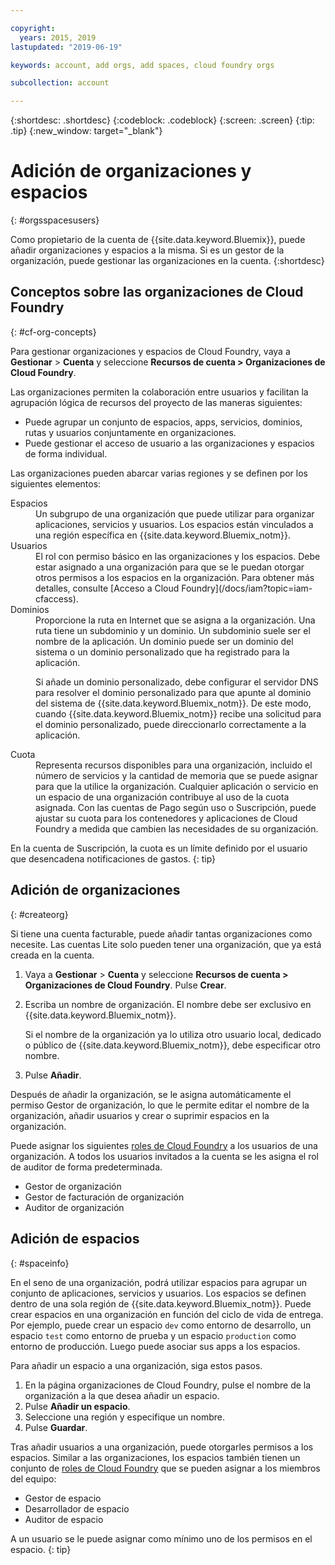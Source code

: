 ```yaml
---

copyright:
  years: 2015, 2019
lastupdated: "2019-06-19"

keywords: account, add orgs, add spaces, cloud foundry orgs

subcollection: account

---
```


{:shortdesc: .shortdesc}
{:codeblock: .codeblock}
{:screen: .screen}
{:tip: .tip}
{:new_window: target="_blank"}

# Adición de organizaciones y espacios
{: #orgsspacesusers}

Como propietario de la cuenta de {{site.data.keyword.Bluemix}}, puede añadir organizaciones y espacios a la misma. Si es un gestor de la organización, puede gestionar las organizaciones en la cuenta. 
{:shortdesc}

## Conceptos sobre las organizaciones de Cloud Foundry
{: #cf-org-concepts}

Para gestionar organizaciones y espacios de Cloud Foundry, vaya a **Gestionar** > **Cuenta** y seleccione **Recursos de cuenta > Organizaciones de Cloud Foundry**.

Las organizaciones permiten la colaboración entre usuarios y facilitan la agrupación lógica de recursos del proyecto de las maneras siguientes:

   * Puede agrupar un conjunto de espacios, apps, servicios, dominios, rutas y usuarios conjuntamente en organizaciones.
   * Puede gestionar el acceso de usuario a las organizaciones y espacios de forma individual.

Las organizaciones pueden abarcar varias regiones y se definen por los siguientes elementos:

<dl>
<dt>Espacios</dt>
<dd>Un subgrupo de una organización que puede utilizar para organizar aplicaciones, servicios y usuarios. Los espacios están vinculados a una región específica en {{site.data.keyword.Bluemix_notm}}. </dd>
<dt>Usuarios</dt>
<dd>El rol con permiso básico en las organizaciones y los espacios. Debe estar asignado a una organización para que se le puedan otorgar otros permisos a los espacios en la organización. Para obtener más detalles, consulte [Acceso a Cloud Foundry](/docs/iam?topic=iam-cfaccess).</dd>
<dt>Dominios</dt>
<dd>Proporcione la ruta en Internet que se asigna a la organización. Una ruta tiene un subdominio y un dominio. Un subdominio suele ser el nombre de la aplicación. Un dominio puede ser un dominio del sistema o un dominio personalizado que ha registrado para la aplicación.<br/>
<p>Si añade un dominio personalizado, debe configurar el servidor DNS para resolver el dominio personalizado para que apunte al dominio del sistema de {{site.data.keyword.Bluemix_notm}}. De este modo, cuando {{site.data.keyword.Bluemix_notm}} recibe una solicitud para el dominio personalizado, puede direccionarlo correctamente a la aplicación.</p></dd>
<dt>Cuota</dt>
<dd>Representa recursos disponibles para una organización, incluido el número de servicios y la cantidad de memoria que se puede asignar para que la utilice la organización. Cualquier aplicación o servicio en un espacio de una organización contribuye al uso de la cuota asignada. Con las cuentas de Pago según uso o Suscripción, puede ajustar su cuota para los contenedores y aplicaciones de Cloud Foundry a medida que cambien las necesidades de su organización.</dd>
</dl>

En la cuenta de Suscripción, la cuota es un límite definido por el usuario que desencadena notificaciones de gastos.
{: tip}

## Adición de organizaciones
{: #createorg}

Si tiene una cuenta facturable, puede añadir tantas organizaciones como necesite. Las cuentas Lite solo pueden tener una organización, que ya está creada en la cuenta.

1. Vaya a **Gestionar** > **Cuenta** y seleccione **Recursos de cuenta > Organizaciones de Cloud Foundry**. Pulse **Crear**.
2. Escriba un nombre de organización. El nombre debe ser exclusivo en {{site.data.keyword.Bluemix_notm}}.

   Si el nombre de la organización ya lo utiliza otro usuario local, dedicado o público de {{site.data.keyword.Bluemix_notm}}, debe especificar otro nombre.
3. Pulse **Añadir**.

Después de añadir la organización, se le asigna automáticamente el permiso Gestor de organización, lo que le permite editar el nombre de la organización, añadir usuarios y crear o suprimir espacios en la organización.

Puede asignar los siguientes [roles de Cloud Foundry](/docs/iam?topic=iam-cfaccess#cfroles) a los usuarios de una organización. A todos los usuarios invitados a la cuenta se les asigna el rol de auditor de forma predeterminada.

   * Gestor de organización
   * Gestor de facturación de organización
   * Auditor de organización

## Adición de espacios
{: #spaceinfo}

En el seno de una organización, podrá utilizar espacios para agrupar un conjunto de aplicaciones, servicios y usuarios. Los espacios se definen dentro de una sola región de {{site.data.keyword.Bluemix_notm}}. Puede crear espacios en una organización en función del ciclo de vida de entrega. Por ejemplo, puede crear un espacio `dev` como entorno de desarrollo, un espacio `test` como entorno de prueba y un espacio `production` como entorno de producción. Luego puede asociar sus apps a los espacios.

Para añadir un espacio a una organización, siga estos pasos.

1. En la página organizaciones de Cloud Foundry, pulse el nombre de la organización a la que desea añadir un espacio.
2. Pulse **Añadir un espacio**.
3. Seleccione una región y especifique un nombre.
4. Pulse **Guardar**.

Tras añadir usuarios a una organización, puede otorgarles permisos a los espacios. Similar a las organizaciones, los espacios también tienen un conjunto de [roles de Cloud Foundry](/docs/iam?topic=iam-cfaccess#cfroles) que se pueden asignar a los miembros del equipo:

  * Gestor de espacio
  * Desarrollador de espacio
  * Auditor de espacio

A un usuario se le puede asignar como mínimo uno de los permisos en el espacio.
{: tip}
